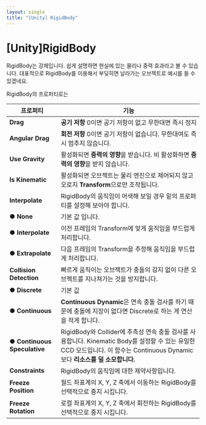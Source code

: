 ```yaml
---
layout: single
title: "[Unity] RigidBody"
---
```


# [Unity]RigidBody

RigidBody는 강체입니다. 쉽게 설명하면 현실에 있는 물리나 중력 효과라고 볼 수 있습니다.
대표적으로 RigidBody를 이용해서 부딪히면 날라가는 오브젝트로 예시를 들 수 있겠네요.

RigidBody의 프로퍼티로는 

| 프로퍼티 | 기능 |
|--|--|
| **Drag** | **공기 저항**  0이면 공기 저항이 없고 무한대면 즉시 정지|
| **Angular Drag**  | **회전 저항** 0이면 공기 저항이 없습니다.  무한대여도 즉시 멈추지 않습니다.|
| **Use Gravity** | 활성화되면 **중력의 영향**을 받습니다. 비 활성화하면 **중력의 영향**을 받지 않습니다. |
| **Is Kinematic** | 활성화되면 오브젝트는 물리 엔진으로 제어되지 않고 오로지 **Transform**으로만 조작됩니다.|
| **Interpolate** | RigidBody의 움직임이 어색해 보일 경우 밑의 프로퍼티를 설정해 보아야 합니다. |
| ● **None** | 기본 값 입니다.|
| ● **Interpolate** | 이전 프레임의 Transform에 맞게 움직임을 부드럽게 처리합니다.|
| ● **Extrapolate** | 다음 프레임의 Transform을 추정해 움직임을 부드럽게 처리합니다.|
| **Collision Detection** | 빠르게 움직이는 오브젝트가 충돌의 감지 없이 다른 오브젝트를 지나쳐가는 것을 방지합니다. |
| ● **Discrete** | 기본 값 |
| ● **Continuous** | **Continuous Dynamic**은 연속 충돌 검사를 하기 때문에 충돌에 지장이 없다면 Discrete로 하는 게 연산을 적게 합니다. |
|● **Continuous Speculative** | RigidBody와 Collider에 추측성 연속 충돌 검사를 사용합니다. Kinematic Body를 설정할 수 있는 유일한 CCD 모드입니다. 이 함수는 Continuous Dynamic보다 **리소스를 덜 소모합니다.** |
| **Constraints** | RigidBody의 움직임에 대한 제약사항입니다. |
| **Freeze Position** | 월드 좌표계의 X, Y, Z 축에서 이동하는 RigidBody를 선택적으로 중지 시킵니다. |
| **Freeze Rotation** | 로컬 좌표계의 X, Y, Z 축에서 회전하는 RigidBody를 선택적으로 중지 시킵니다. |
